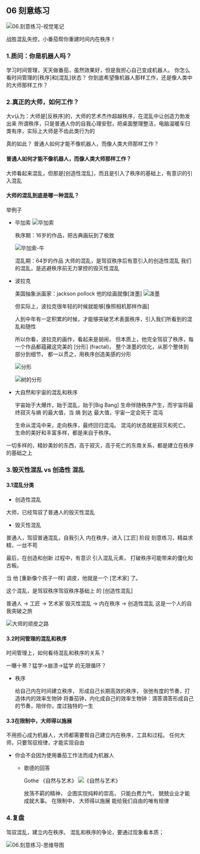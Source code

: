 ## 06 刻意练习

![06.刻意练习-视觉笔记](media/06.刻意练习-视觉笔记.jpg)

战胜混乱失控，小番茄帮你重建时间内在秩序！

### 1.质问：你是机器人吗？

学习时间管理，天天做番茄，虽然效果好，但是我担心自己变成机器人。
你怎么看时间管理的[秩序]和[混乱]状态？
你到底希望像机器人那样工作，还是像人类中的大师那样工作？

### 2.真正的大师，如何工作？

大v认为：大师是[反秩序]的，大师的艺术杰作超越秩序，在混乱中让创造力勃发出来
所谓秩序，只是普通人你的自我心理安慰，把桌面整理整洁，电脑温暖车归类有序，实际上大师是不齿此类行为的

真的如此？
普通人如何才能不像机器人，而像人类大师那样工作？

#### 普通人如何才能不像机器人，而像人类大师那样工作？

  大师看起来混乱，但那是[创造性混乱]，而且是引入了秩序的基础上，有意识的引入混乱

#### 大师的混乱到底是哪一种混乱？
举例子

- 毕加索
![毕加索](./media/毕加索.jpg)

    秩序期：16岁的作品，把古典画玩到了极致
    
    ![毕加索-牛](./media/牛.gif)
    
    混乱期：64岁的作品
    大师的混乱，是驾驭秩序后有意引入的创造性混乱
    我们的混乱，是逃避秩序前无力掌控的毁灭性混乱

- 波拉克

    美国抽象派画家：jackson pollock
    他的绘画就像[泼墨]
    ![泼墨](./media/泼墨.jpg)

    
    但实际上，波拉克很年轻的时候就能够[像照相机那样作画]
      
    人到中年有一定积累的时候，才能够突破艺术表面秩序，引入我们所看到的混乱和随性
      
    所以你看，波拉克的画作，看起来是胡闹，
    但本质上，他完全驾驭了秩序，每一个作品都蕴藏这完美的 [分形] (fractal)，
    整个泼墨的优化，从那个整体到部分到细节，
    都一以贯之，用秩序创造美感的分形
    
    ![分形](./media/分形.jpg)

    ![树的分形](./media/树的分形.jpg)



- 大自然和宇宙的混乱和秩序

    宇宙始于大爆炸，始于混乱，始于[Big Bang]
    生命伴随秩序产生，而宇宙将最终寂灭与熵 的最大值，当 熵 到达 最大值，宇宙一定会死于 混沌
      
    生命从混沌中来，走向秩序，最终回归混沌。
    混沌的状态就是寂灭和死亡。
    生命的美好和丰富多样，都是来自于秩序。
  
一切多样的，精妙美妙的东西，高于寂灭，高于死亡的东南关系，都是建立在秩序的基础之上

### 3.毁灭性混乱 vs 创造性 混乱

#### 3.1混乱分类

- 创造性混乱

大师，已经驾驭了普通人的毁灭性混乱

- 毁灭性混乱

普通人，驾驭普通混乱，自我引入 内在秩序，进入 [工匠] 阶段
刻意练习，精益求精，一丝不苟
  
最后，在创造和创新 过程中，有意识 引入混乱元素，
打破秩序可能带来的僵化和古板。
  
当 他 [重新像个孩子一样] 调皮，他就是一个 [艺术家] 了。
  
这个混乱，是驾驭秩序驾驭秩序基础上 的 [创造性混乱]
  
普通人 -> 工匠 -> 艺术家
毁灭性混乱 -> 内在秩序 -> 创造性混乱
这是一个人的自我突破之旅

![大师的顽皮之路](./media/大师的顽皮之路.jpg)


#### 3.2时间管理的混乱和秩序

时间管理上，如何看待混乱和秩序的关系？
  
一曝十寒？猛学->崩溃->猛学 的无限循环？

- 秩序

  给自己内在时间建立秩序，
  形成自己长期高效的秩序，
  张弛有度的节奏，打造体内的效率生物钟
  将番茄钟，内化成自己的效率生物钟：滴答滴答形成自己的节奏，陪伴你，度过独特的一生

#### 3.3在限制中，大师得以施展

  不用担心成为机器人，大师都需要帮自己建立内在秩序，工具和过程。
  任何大师，只要驾驭规律，才能实现自由

- 你会不会因为使用番茄工作法而成为机器人

	- 歌德的回答

	  Gothe 《自然与艺术》
	  ![《自然与艺术》](./media/《自然与艺术》.jpg)

	  
	  放荡不羁的精神，
	  企图实现纯粹的崇高，
	  只能白费力气，
	  兢兢业业才能成就大事。
	  在限制中，
	  大师得以施展
	  能给我们自由的唯有规律

### 4.复盘

驾驭混乱，建立内在秩序。
混乱和秩序的争论，要通过现象看本质；

![06.刻意练习-思维导图](./media/06.刻意练习-思维导图.jpg)



